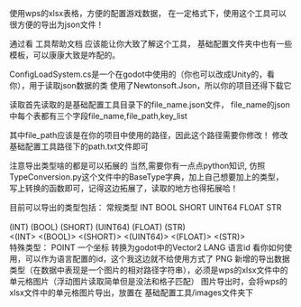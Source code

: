 使用wps的xlsx表格，方便的配置游戏数据，
在一定格式下，使用这个工具可以很方便的导出为json文件！

通过看 工具帮助文档 应该能让你大致了解这个工具，
基础配置文件夹中也有一些模板，可以康康大致是咋配的。

ConfigLoadSystem.cs是一个在godot中使用的（你也可以改成Unity的，看你），用于读取json数据的类
使用了Newtonsoft.Json，所以你的项目还得下载它

读取首先读取的是基础配置工具目录下的file_name.json文件，
file_name的json中每个表都有三个字段file_name,file_path,key_list

其中file_path应该是在你的项目中使用的路径，因此这个路径需要你修改！
修改基础配置工具路径下的path.txt文件即可

注意导出类型啥的都是可以拓展的
当然,需要你有一点点python知识,
仿照TypeConversion.py这个文件中的BaseType字典，加上自己想要加上的类型，
写上转换的函数即可，记得这边拓展了，读取的地方也得拓展哈！

目前可以导出的类型包括：
常规类型
INT  BOOL  SHORT  UINT64 FLOAT STR  
<INT>  <BOOL>  <SHORT>  <UINT64> <FLOAT> <STR>  
(INT)  (BOOL)  (SHORT)  (UINT64) (FLOAT) (STR)  
<(INT>  <(BOOL)>  <(SHORT)>  <(UINT64)> <(FLOAT)> <(STR)>  
特殊类型：
POINT   一个坐标  转换为godot中的Vector2
LANG   语言id   看你如何使用，可以作为语言配置的id，这个我这边就不给使用方式了
PNG   新增的导出数据类型（在数据中表现是一个图片的相对路径字符串），必须是wps的xlsx文件中的单元格图片（浮动图片读取简单但是没法和格子匹配）
图片导出时，会将wps的xlsx文件中的单元格图片导出，放置在 基础配置工具/images文件夹下